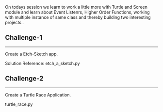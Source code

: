 On todays session we learn to work a little more with Turtle and Screen module and learn about Event Listenrs, Higher Order Functions, working with multiple instance of same class and thereby building two interesting projects .

## Challenge-1
****************

Create a Etch-Sketch app.

Solution Reference: etch_a_sketch.py

## Challenge-2
*****************

Create a Turtle Race Application. 

turtle_race.py